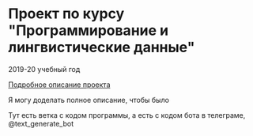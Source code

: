 # Проект по курсу "Программирование и лингвистические данные"

2019-20 учебный год

[Подробное описание проекта](description.md)

Я могу доделать полное описание, чтобы было

Тут есть ветка с кодом программы, а есть с кодом бота в телеграме, @text_generate_bot
